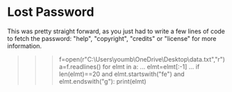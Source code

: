 # Lost Password
This was pretty straight forward, as you just had to write a few lines of code to fetch the password:
 "help", "copyright", "credits" or "license" for more information.
>>> f=open(r"C:\Users\youmb\OneDrive\Desktop\data.txt","r")
>>> a=f.readlines()
>>> for elmt in a:
...     elmt=elmt[:-1]
...     if len(elmt)==20 and elmt.startswith("fe") and elmt.endswith("g"): print(elmt)


